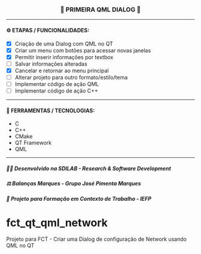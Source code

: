<h3 align="center"> 
  🚧 PRIMEIRA QML DIALOG 🚧
</h3>

---
#### ⚙️ ETAPAS / FUNCIONALIDADES:

- [x] Criação de uma Dialog com QML no QT
- [x] Criar um menu com botões para acessar novas janelas
- [x] Permitir inserir informações por textbox
- [ ] Salvar informações alteradas
- [x] Cancelar e retornar ao menu principal
- [ ] Alterar projeto para outro formato/estilo/tema
- [ ] Implementar código de ação QML
- [ ] Implementar código de ação C++

---
#### 🔧 FERRAMENTAS / TECNOLOGIAS:

- C
- C++
- CMake
- QT Framework
- QML

---
##### 👨‍💻 Desenvolvido na SDILAB - Research & Software Development 
##### ⚖️ Balanças Marques - Grupo José Pimenta Marques
##### 📖 Projeto para Formação em Contexto de Trabalho - IEFP

# fct_qt_qml_network
Projeto para FCT - Criar uma Dialog de configuração de Network usando QML no QT
